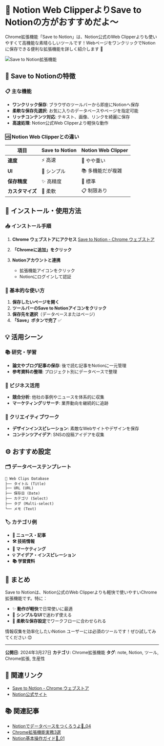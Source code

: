 # 🔖 Notion Web ClipperよりSave to Notionの方がおすすめだよ〜

Chrome拡張機能「Save to Notion」は、Notion公式のWeb Clipperよりも使いやすくて高機能な素晴らしいツールです！WebページをワンクリックでNotionに保存できる便利な拡張機能を詳しく紹介します 🚀

![Save to Notion拡張機能](../images/note/n5bd6a5429a8d_f51d3670f70986994ad23e07ff48907d.png)

## 🌟 Save to Notionの特徴

### 📋 主な機能
- **ワンクリック保存**: ブラウザのツールバーから即座にNotionへ保存
- **柔軟な保存先選択**: お気に入りのデータベースやページを指定可能
- **リッチコンテンツ対応**: テキスト、画像、リンクを綺麗に保存
- **高速処理**: Notion公式Web Clipperより軽快な動作

### 🆚 Notion Web Clipperとの違い

| 項目 | Save to Notion | Notion Web Clipper |
|------|----------------|-------------------|
| **速度** | ⚡ 高速 | 🐌 やや重い |
| **UI** | 🎯 シンプル | 📚 多機能だが複雑 |
| **保存精度** | ✨ 高精度 | 📝 標準 |
| **カスタマイズ** | 🔧 柔軟 | 📋 制限あり |

## 🚀 インストール・使用方法

### 📥 インストール手順

1. **Chrome ウェブストアにアクセス**
   [Save to Notion - Chrome ウェブストア](https://chromewebstore.google.com/detail/save-to-notion/ldmmifpegigmeammaeckplhnjbbpccmm)

2. **「Chromeに追加」をクリック**

3. **Notionアカウントと連携**
   - 拡張機能アイコンをクリック
   - Notionにログインして認証

### 🎯 基本的な使い方

1. **保存したいページを開く**
2. **ツールバーのSave to Notionアイコンをクリック**
3. **保存先を選択**（データベースまたはページ）
4. **「Save」ボタンで完了** ✅

## 💡 活用シーン

### 📚 研究・学習
- **論文やブログ記事の保存**: 後で読む記事をNotionに一元管理
- **参考資料の整理**: プロジェクト別にデータベースで整理

### 💼 ビジネス活用
- **競合分析**: 他社の事例やニュースを体系的に収集
- **マーケティングリサーチ**: 業界動向を継続的に追跡

### 🎨 クリエイティブワーク
- **デザインインスピレーション**: 素敵なWebサイトやデザインを保存
- **コンテンツアイデア**: SNSの投稿アイデアを収集

## ⚙️ おすすめ設定

### 🗂️ データベーステンプレート

```
🔖 Web Clips Database
├── タイトル (Title)
├── URL (URL)
├── 保存日 (Date)
├── カテゴリ (Select)
├── タグ (Multi-select)
└── メモ (Text)
```

### 🏷️ カテゴリ例
- **📰 ニュース・記事**
- **🛠️ 技術情報**
- **🎯 マーケティング**
- **💡 アイデア・インスピレーション**
- **📚 学習資料**

## 🎯 まとめ

Save to Notionは、Notion公式のWeb Clipperよりも軽快で使いやすいChrome拡張機能です。特に：

- ✨ **動作が軽快**で日常使いに最適
- 🎯 **シンプルなUI**で迷わず使える
- 🔧 **柔軟な保存設定**でワークフローに合わせられる

情報収集を効率化したいNotion ユーザーには必須のツールです！ぜひ試してみてください 😊

---

**公開日**: 2024年3月27日
**カテゴリ**: Chrome拡張機能
**タグ**: note, Notion, ツール, Chrome拡張, 生産性

## 🔗 関連リンク

- [Save to Notion - Chrome ウェブストア](https://chromewebstore.google.com/detail/save-to-notion/ldmmifpegigmeammaeckplhnjbbpccmm)
- [Notion公式サイト](https://www.notion.so/)

## 📚 関連記事

- [Notionでデータベースをつくろうよ📖_04](2024-06-06-notion-database-creation-guide.md)
- [Chrome拡張機能実務3選](2025-01-26-chrome-extensions-practical-3-selections.md)
- [Notion基本操作ガイド📖_01](2024-06-04-notion-explanation-basic.md)
